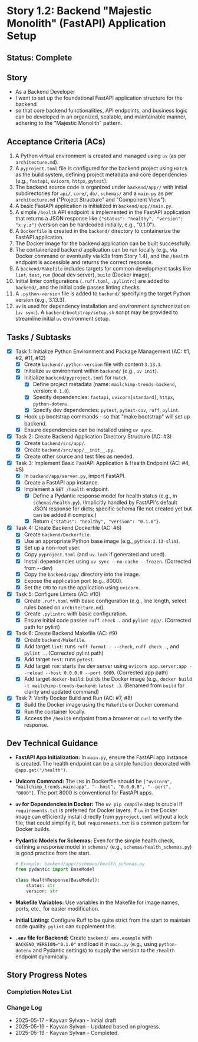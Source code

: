 # Story 1.2: Backend "Majestic Monolith" (FastAPI) Application Setup

## Status: Complete

## Story

- As a Backend Developer
- I want to set up the foundational FastAPI application structure for the backend
- so that core backend functionalities, API endpoints, and business logic can be developed in an organized, scalable, and maintainable manner, adhering to the "Majestic Monolith" pattern.

## Acceptance Criteria (ACs)

1. A Python virtual environment is created and managed using `uv` (as per `architecture.md`).
2. A `pyproject.toml` file is configured for the backend project using `Hatch` as the build system, defining project metadata and core dependencies (e.g., `fastapi`, `uvicorn`, `httpx`, `pytest`).
3. The backend source code is organized under `backend/app//` with initial subdirectories for `api/`, `core/`, `db/`, `schemas/` and a `main.py` as per `architecture.md` ("Project Structure" and "Component View").
4. A basic FastAPI application is initialized in `backend/app//main.py`.
5. A simple `/health` API endpoint is implemented in the FastAPI application that returns a JSON response like `{"status": "healthy", "version": "x.y.z"}` (version can be hardcoded initially, e.g., "0.1.0").
6. A `Dockerfile` is created in the `backend/` directory to containerize the FastAPI application.
7. The Docker image for the backend application can be built successfully.
8. The containerized backend application can be run locally (e.g., via Docker command or eventually via k3s from Story 1.4), and the `/health` endpoint is accessible and returns the correct response.
9. A `backend/Makefile` includes targets for common development tasks like `lint`, `test`, `run` (local dev server), `build` (Docker image).
10. Initial linter configurations (`.ruff.toml`, `.pylintrc`) are added to `backend/`, and the initial code passes linting checks.
11. A `.python-version` file is added to `backend/` specifying the target Python version (e.g., 3.13.3).
12. `uv` is used for dependency installation and environment synchronization (`uv sync`). A `backend/bootstrap/setup.sh` script may be provided to streamline initial `uv` environment setup.

## Tasks / Subtasks

- [x] Task 1: Initialize Python Environment and Package Management (AC: #1, #2, #11, #12)
  - [x] Create `backend/.python-version` file with content `3.13.3`.
  - [x] Initialize `uv` environment within `backend/` (e.g., `uv init`).
  - [x] Initialize `backend/pyproject.toml` for `Hatch`.
    - [x] Define project metadata (name: `mailchimp-trends-backend`, version: `0.1.0`).
    - [x] Specify dependencies: `fastapi`, `uvicorn[standard]`, `httpx`, `python-dotenv`.
    - [x] Specify dev dependencies: `pytest`, `pytest-cov`, `ruff`, `pylint`.
  - [x] Hook up bootstrap commands - so that "make bootstrap" will set up backend.
  - [x] Ensure dependencies can be installed using `uv sync`.
- [x] Task 2: Create Backend Application Directory Structure (AC: #3)
  - [x] Create `backend/src/app/`.
  - [x] Create `backend/src/app/__init__.py`.
  - [x] Create other source and test files as needed.
- [x] Task 3: Implement Basic FastAPI Application & Health Endpoint (AC: #4, #5)
  - [x] In `backend/app/server.py`, import FastAPI.
  - [x] Create a FastAPI app instance.
  - [x] Implement a `GET /health` endpoint.
    - [x] Define a Pydantic response model for health status (e.g., in `schemas/health.py`). (Implicitly handled by FastAPI's default JSON response for dicts; specific schema file not created yet but can be added if complex.)
    - [x] Return `{"status": "healthy", "version": "0.1.0"}`.
- [x] Task 4: Create Backend Dockerfile (AC: #6)
  - [x] Create `backend/Dockerfile`.
  - [x] Use an appropriate Python base image (e.g., `python:3.13-slim`).
  - [x] Set up a non-root user.
  - [x] Copy `pyproject.toml` (and `uv.lock` if generated and used).
  - [x] Install dependencies using `uv sync --no-cache --frozen`. (Corrected from --dev)
  - [x] Copy the `backend/app/` directory into the image.
  - [x] Expose the application port (e.g., 8000).
  - [x] Set the `CMD` to run the application using `uvicorn`.
- [x] Task 5: Configure Linters (AC: #10)
  - [x] Create `.ruff.toml` with basic configuration (e.g., line length, select rules based on `architecture.md`).
  - [x] Create `.pylintrc` with basic configuration.
  - [x] Ensure initial code passes `ruff check .` and `pylint app/`. (Corrected path for pylint)
- [x] Task 6: Create Backend Makefile (AC: #9)
  - [x] Create `backend/Makefile`.
  - [x] Add target `lint`: runs `ruff format . --check`, `ruff check .`, and `pylint .`. (Corrected pylint path)
  - [x] Add target `test`: runs `pytest`.
  - [x] Add target `run`: starts the dev server using `uvicorn app.server:app --reload --host 0.0.0.0 --port 8000`. (Corrected app path)
  - [x] Add target `docker-build`: builds the Docker image (e.g., `docker build -t mailchimp-trends-backend:latest .`). (Renamed from `build` for clarity and updated command)
- [x] Task 7: Verify Docker Build and Run (AC: #7, #8)
  - [x] Build the Docker image using the `Makefile` or Docker command.
  - [x] Run the container locally.
  - [x] Access the `/health` endpoint from a browser or `curl` to verify the response.

## Dev Technical Guidance

- **FastAPI App Initialization:** In `main.py`, ensure the FastAPI app instance is created. The health endpoint can be a simple function decorated with `@app.get("/health")`.
- **Uvicorn Command:** The `CMD` in Dockerfile should be `["uvicorn", "mailchimp_trends.main:app", "--host", "0.0.0.0", "--port", "8000"]`. The port 8000 is conventional for FastAPI apps.
- **`uv` for Dependencies in Docker:** The `uv pip compile` step is crucial if `requirements.txt` is preferred for Docker layers. If `uv` in the Docker image can efficiently install directly from `pyproject.toml` without a lock file, that could simplify it, but `requirements.txt` is a common pattern for Docker builds.
- **Pydantic Models for Schemas:** Even for the simple health check, defining a response model in `schemas/` (e.g., `schemas/health_schemas.py`) is good practice from the start.

    ```python
    # Example: backend/app//schemas/health_schemas.py
    from pydantic import BaseModel

    class HealthResponse(BaseModel):
        status: str
        version: str
    ```

- **Makefile Variables:** Use variables in the Makefile for image names, ports, etc., for easier modification.

- **Initial Linting:** Configure Ruff to be quite strict from the start to maintain code quality. `pylint` can supplement this.
- **`.env` file for Backend:** Create `backend/.env.example` with `BACKEND_VERSION="0.1.0"` and load it in `main.py` (e.g., using `python-dotenv` and Pydantic settings) to supply the version to the `/health` endpoint dynamically.

## Story Progress Notes

### Completion Notes List

### Change Log

- 2025-05-17 - Kayvan Sylvan - Initial draft
- 2025-05-19 - Kayvan Sylvan - Updated based on progress.
- 2025-05-19 - Kayvan Sylvan - Completed.
